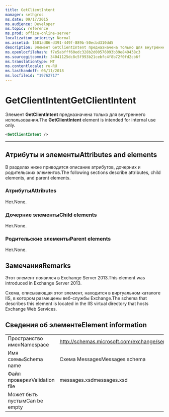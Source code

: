 ```yaml
---
title: GetClientIntent
manager: sethgros
ms.date: 09/17/2015
ms.audience: Developer
ms.topic: reference
ms.prod: office-online-server
localization_priority: Normal
ms.assetid: 1601ad86-d391-449f-889b-50ecbd310dd5
description: Элемент GetClientIntent предназначена только для внутреннего использования.
ms.openlocfilehash: f7e5abfff60edc328b2d00576093b39e849438c3
ms.sourcegitcommit: 34041125dc8c5f993b21cebfc4f8b72f0fd2cb6f
ms.translationtype: MT
ms.contentlocale: ru-RU
ms.lasthandoff: 06/11/2018
ms.locfileid: "19762717"
---
```

# <a name="getclientintent"></a><span data-ttu-id="50f7c-103">GetClientIntent</span><span class="sxs-lookup"><span data-stu-id="50f7c-103">GetClientIntent</span></span>

<span data-ttu-id="50f7c-104">Элемент **GetClientIntent** предназначена только для внутреннего использования.</span><span class="sxs-lookup"><span data-stu-id="50f7c-104">The **GetClientIntent** element is intended for internal use only.</span></span> 
  
```XML
<GetClientIntent />
```

 ****
## <a name="attributes-and-elements"></a><span data-ttu-id="50f7c-105">Атрибуты и элементы</span><span class="sxs-lookup"><span data-stu-id="50f7c-105">Attributes and elements</span></span>

<span data-ttu-id="50f7c-106">В разделах ниже приводится описание атрибутов, дочерних и родительских элементов.</span><span class="sxs-lookup"><span data-stu-id="50f7c-106">The following sections describe attributes, child elements, and parent elements.</span></span>
  
### <a name="attributes"></a><span data-ttu-id="50f7c-107">Атрибуты</span><span class="sxs-lookup"><span data-stu-id="50f7c-107">Attributes</span></span>

<span data-ttu-id="50f7c-108">Нет.</span><span class="sxs-lookup"><span data-stu-id="50f7c-108">None.</span></span>
  
### <a name="child-elements"></a><span data-ttu-id="50f7c-109">Дочерние элементы</span><span class="sxs-lookup"><span data-stu-id="50f7c-109">Child elements</span></span>

<span data-ttu-id="50f7c-110">Нет.</span><span class="sxs-lookup"><span data-stu-id="50f7c-110">None.</span></span>
  
### <a name="parent-elements"></a><span data-ttu-id="50f7c-111">Родительские элементы</span><span class="sxs-lookup"><span data-stu-id="50f7c-111">Parent elements</span></span>

<span data-ttu-id="50f7c-112">Нет.</span><span class="sxs-lookup"><span data-stu-id="50f7c-112">None.</span></span>
  
## <a name="remarks"></a><span data-ttu-id="50f7c-113">Замечания</span><span class="sxs-lookup"><span data-stu-id="50f7c-113">Remarks</span></span>

<span data-ttu-id="50f7c-114">Этот элемент появился в Exchange Server 2013.</span><span class="sxs-lookup"><span data-stu-id="50f7c-114">This element was introduced in Exchange Server 2013.</span></span>
  
<span data-ttu-id="50f7c-115">Схема, описывающая этот элемент, находится в виртуальном каталоге IIS, в котором размещены веб-службы Exchange.</span><span class="sxs-lookup"><span data-stu-id="50f7c-115">The schema that describes this element is located in the IIS virtual directory that hosts Exchange Web Services.</span></span>
  
## <a name="element-information"></a><span data-ttu-id="50f7c-116">Сведения об элементе</span><span class="sxs-lookup"><span data-stu-id="50f7c-116">Element information</span></span>

|||
|:-----|:-----|
|<span data-ttu-id="50f7c-117">Пространство имен</span><span class="sxs-lookup"><span data-stu-id="50f7c-117">Namespace</span></span>  <br/> |http://schemas.microsoft.com/exchange/services/2006/messages  <br/> |
|<span data-ttu-id="50f7c-118">Имя схемы</span><span class="sxs-lookup"><span data-stu-id="50f7c-118">Schema name</span></span>  <br/> |<span data-ttu-id="50f7c-119">Схема Messages</span><span class="sxs-lookup"><span data-stu-id="50f7c-119">Messages schema</span></span>  <br/> |
|<span data-ttu-id="50f7c-120">Файл проверки</span><span class="sxs-lookup"><span data-stu-id="50f7c-120">Validation file</span></span>  <br/> |<span data-ttu-id="50f7c-121">messages.xsd</span><span class="sxs-lookup"><span data-stu-id="50f7c-121">messages.xsd</span></span>  <br/> |
|<span data-ttu-id="50f7c-122">Может быть пустым</span><span class="sxs-lookup"><span data-stu-id="50f7c-122">Can be empty</span></span>  <br/> ||
   

